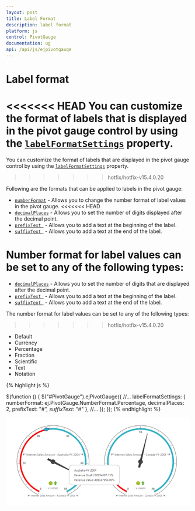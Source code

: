 ```yaml
---
layout: post
title: Label Format
description: label format
platform: js
control: PivotGauge
documentation: ug
api: /api/js/ejpivotgauge
---
```


# Label format

<<<<<<< HEAD
You can customize the format of labels that is displayed in the pivot gauge control by using the [`labelFormatSettings`](/api/js/ejpivotgauge#members:labelformatsettings) property.
=======
You can customize the format of labels that are displayed in the pivot gauge control by using the [`labelFormatSettings`](/api/js/ejpivotgauge#members:labelformatsettings) property.
>>>>>>> hotfix/hotfix-v15.4.0.20

Following are the formats that can be applied to labels in the pivot gauge:

* [`numberFormat`](/api/js/ejpivotgauge#members:labelformatsettings-numberformat) - Allows you to change the number format of label values in the pivot gauge.
<<<<<<< HEAD
* [`decimalPlaces`](/api/js/ejpivotgauge#members:labelformatsettings-decimalplaces) - Allows you to set the number of digits displayed after the decimal point.
* [`prefixText `](/api/js/ejpivotgauge#members:labelformatsettings-prefixtext) - Allows you to add a text at the beginning of the label.
* [`suffixText `](/api/js/ejpivotgauge#members:labelformatsettings-suffixtext) - Allows you to add a text at the end of the label.

Number format for label values can be set to any of the following types:
=======
* [`decimalPlaces`](/api/js/ejpivotgauge#members:labelformatsettings-decimalplaces) - Allows you to set the number of digits that are displayed after the decimal point.
* [`prefixText `](/api/js/ejpivotgauge#members:labelformatsettings-prefixtext) - Allows you to add a text at the beginning of the label.
* [`suffixText `](/api/js/ejpivotgauge#members:labelformatsettings-suffixtext) - Allows you to add a text at the end of the label.

The number format for label values can be set to any of the following types:
>>>>>>> hotfix/hotfix-v15.4.0.20

* Default	
* Currency
* Percentage
* Fraction
* Scientific
* Text
* Notation

{% highlight js %}

$(function () {
    $("#PivotGauge").ejPivotGauge({
	  //...
      labelFormatSettings: { numberFormat: ej.PivotGauge.NumberFormat.Percentage, decimalPlaces: 2, prefixText: "#*", suffixText: "*#" },
     //... 
    });
});
{% endhighlight %}

![](Label-Format_images/labelformat.png) 
